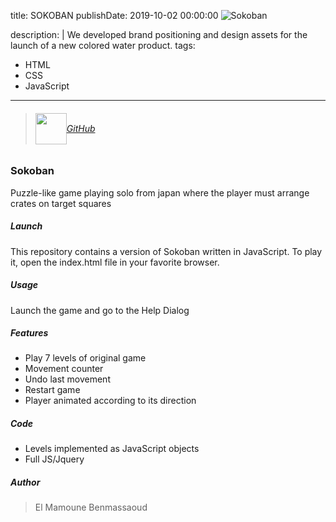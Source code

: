 
title: SOKOBAN
publishDate: 2019-10-02 00:00:00
![Sokoban](https://github.com/ElMamouneBenmassaoud/Sokoban/assets/101842968/836f6ff2-0f88-400d-bc0b-31fce49bd89f)

description: |
  We developed brand positioning and design assets for the launch
  of a new colored water product.
tags:
  - HTML
  - CSS
  - JavaScript

---
> ###### <div style="display: flex; align-items: center;"> <img src="/assets/codeSource-icon.png" height="50" width="50"> <a href="https://github.com/ElMamouneBenmassaoud/Sokoban">GitHub</a> </div>

### Sokoban

Puzzle-like game playing solo from japan where the player must arrange crates on target squares

##### Launch

This repository contains a version of Sokoban written in JavaScript. To play it, open the index.html file in your
favorite browser.

##### Usage

Launch the game and go to the Help Dialog

##### Features

- Play 7 levels of original game <br>
- Movement counter<br>
- Undo last movement<br>
- Restart game<br>
- Player animated according to its direction<br>

##### Code

- Levels implemented as JavaScript objects<br>
- Full JS/Jquery

##### Author

> El Mamoune Benmassaoud
